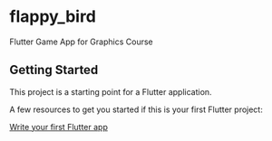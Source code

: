 # flappy_bird

Flutter Game App for Graphics Course

## Getting Started

This project is a starting point for a Flutter application.

A few resources to get you started if this is your first Flutter project:

[Write your first Flutter app](https://flutter.dev/docs/get-started/codelab)
